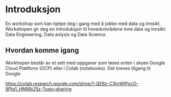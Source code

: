 # Introduksjon
En workshop som kan hjelpe deg i gang med å jobbe med data og innsikt. Workshopen gir deg en introduksjon til hovedområdene inne data og innsikt: Data Engineering, Data anlysis og Data Science.



## Hvordan komme igang
Workhopen består av et sett med oppgaver som løses enten i skyen Google Cloud Plattform (GCP) eller i Colab (notebooks). Det kreves tilgang til Google 


https://colab.research.google.com/drive/1-QEBz-C3tvWlPocO-9PIq1_HMl6b25z-?usp=sharing

